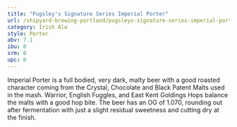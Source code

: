 ```yaml
---
title: "Pugsley's Signature Series Imperial Porter"
url: /shipyard-brewing-portland/pugsleys-signature-series-imperial-porter/
category: Irish Ale
style: Porter
abv: 7.1
ibu: 0
srm: 0
upc: 0
---
```

Imperial Porter is a full bodied, very dark, malty beer with a good roasted character coming from the Crystal, Chocolate and Black Patent Malts used in the mash. Warrior, English Fuggles, and East Kent Goldings Hops balance the malts with a good hop bite. The beer has an OG of 1.070, rounding out after fermentation with just a slight residual sweetness and cutting dry at the finish.
